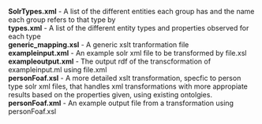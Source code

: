 <b>SolrTypes.xml</b> - A list of the different entities each group has and the name each group refers to that type by<br/>
<b>types.xml</b> - A list of the different entity types and properties observed for each type<br/>
<b>generic_mapping.xsl</b> - A generic xslt tranformation file<br/>
<b>exampleinput.xml</b> - An example solr xml file to be transformed by file.xsl<br/>
<b>exampleoutput.xml</b> - The output rdf of the transcformation of exampleinput.ml using file.xml<br/>
<b>personFoaf.xsl</b> - A more detailed xslt transformation, specfic to person type solr xml files, that handles xml transformations with more appropiate results based on the properties given, using existing ontolgies.<br />
<b>personFoaf.xml</b> - An example output file from a transformation using personFoaf.xsl<br />
